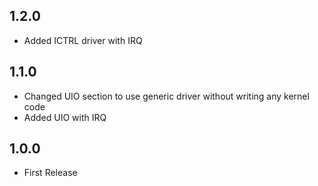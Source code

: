 ## 1.2.0

* Added ICTRL driver with IRQ

## 1.1.0

* Changed UIO section to use generic driver without writing any kernel code
* Added UIO with IRQ

## 1.0.0

* First Release

